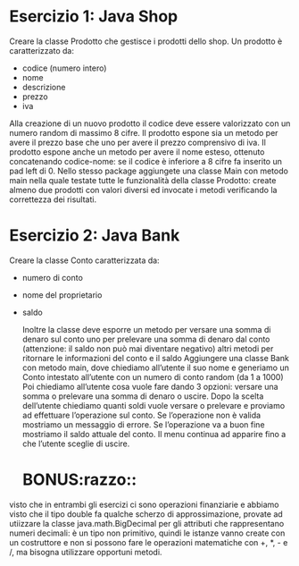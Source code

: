 # Esercizio 1: Java Shop <br>
Creare la classe Prodotto che gestisce i prodotti dello shop.
Un prodotto è caratterizzato da:
- codice (numero intero)
- nome
- descrizione
- prezzo
- iva <br>

Alla creazione di un nuovo prodotto il codice deve essere valorizzato con un numero random di massimo 8 cifre.
  Il prodotto espone sia un metodo per avere il prezzo base che uno per avere il prezzo comprensivo di iva.
  Il prodotto espone anche un metodo per avere il nome esteso, ottenuto concatenando codice-nome: se il codice è inferiore a 8 cifre fa inserito un pad left di 0.
  Nello stesso package aggiungete una classe Main con metodo main nella quale testate tutte le funzionalità della classe Prodotto: create almeno due prodotti con valori diversi ed invocate i metodi verificando la correttezza dei risultati.

#  Esercizio 2: Java Bank 
  Creare la classe Conto caratterizzata da:
- numero di conto
- nome del proprietario
- saldo

  Inoltre la classe deve esporre
  un metodo per versare una somma di denaro sul conto
  uno per prelevare una somma di denaro dal conto (attenzione: il saldo non può mai diventare negativo)
  altri metodi per ritornare le informazioni del conto e il saldo
  Aggiungere una classe Bank con metodo main, dove chiediamo all’utente il suo nome e generiamo un Conto intestato all’utente con un numero di conto random (da 1 a 1000)
  Poi chiediamo all’utente cosa vuole fare dando 3 opzioni: versare una somma o prelevare una somma di denaro o uscire.
  Dopo la scelta dell’utente chiediamo quanti soldi vuole versare o prelevare e proviamo ad effettuare l’operazione sul conto.
  Se l’operazione non è valida mostriamo un messaggio di errore. Se l’operazione va a buon fine mostriamo il saldo attuale del conto. Il menu continua ad apparire fino a che l’utente sceglie di uscire.
  # BONUS:razzo::
visto che in entrambi gli esercizi ci sono operazioni finanziarie e abbiamo visto che il tipo double fa qualche scherzo di approssimazione, provate ad utiizzare la classe java.math.BigDecimal per gli attributi che rappresentano numeri decimali: è un tipo non primitivo, quindi le istanze vanno create con un costruttore e non si possono fare le operazioni matematiche con +, *, - e /, ma bisogna utilizzare opportuni metodi.